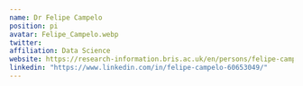 ```yaml
---
name: Dr Felipe Campelo
position: pi
avatar: Felipe_Campelo.webp
twitter: 
affiliation: Data Science
website: https://research-information.bris.ac.uk/en/persons/felipe-campelo
linkedin: "https://www.linkedin.com/in/felipe-campelo-60653049/"
---
```

